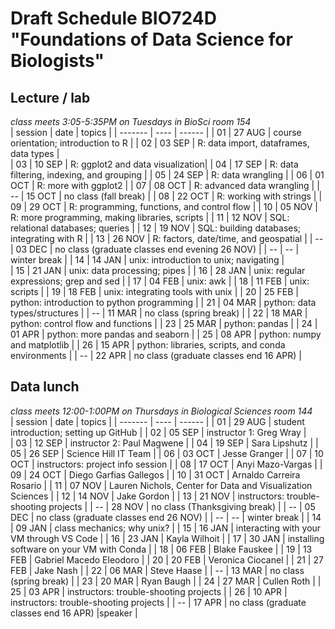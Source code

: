 # Draft Schedule BIO724D "Foundations of Data Science for Biologists"  

## Lecture / lab

*class meets 3:05-5:35PM on Tuesdays in BioSci room 154*  
| session | date | topics |
| ------- | ---- | ------ |
| 01 | 27 AUG | course orientation; introduction to R |
| 02 | 03 SEP | R: data import, dataframes, data types |     
| 03 | 10 SEP | R: ggplot2 and data visualization| 
| 04 | 17 SEP | R: data filtering, indexing, and grouping |
| 05 | 24 SEP | R: data wrangling |
| 06 | 01 OCT | R: more with ggplot2 |
| 07 | 08 OCT | R: advanced data wrangling |
| -- | 15 OCT | no class (fall break) |
| 08 | 22 OCT | R: working with strings |
| 09 | 29 OCT | R: programming, functions, and control flow |
| 10 | 05 NOV | R: more programming, making libraries, scripts |
| 11 | 12 NOV | SQL: relational databases; queries |
| 12 | 19 NOV | SQL: building databases; integrating with R |
| 13 | 26 NOV | R: factors, date/time, and geospatial |
| -- | 03 DEC | no class (graduate classes end evening 26 NOV) |
| -- | -- | winter break |
| 14 | 14 JAN | unix: introduction to unix; navigating |  
| 15 | 21 JAN | unix: data processing; pipes |
| 16 | 28 JAN | unix: regular expressions; grep and sed |
| 17 | 04 FEB | unix: awk |
| 18 | 11 FEB | unix: scripts |
| 19 | 18 FEB | unix: integrating tools with unix |
| 20 | 25 FEB | python: introduction to python programming |
| 21 | 04 MAR | python: data types/structures |
| -- | 11 MAR | no class (spring break) |
| 22 | 18 MAR | python: control flow and functions |
| 23 | 25 MAR | python: pandas |
| 24 | 01 APR | python: more pandas and seaborn |
| 25 | 08 APR | python: numpy and matplotlib |
| 26 | 15 APR | python: libraries, scripts, and conda environments |
| -- | 22 APR | no class (graduate classes end 16 APR)  |

## Data lunch

*class meets 12:00-1:00PM on Thursdays in Biological Sciences room 144*  
| session | date | topics |
| ------- | ---- | ------ |
| 01 | 29 AUG | student introduction; setting up GitHub |
| 02 | 05 SEP | instructor 1: Greg Wray |     
| 03 | 12 SEP | instructor 2: Paul Magwene | 
| 04 | 19 SEP | Sara Lipshutz | 
| 05 | 26 SEP | Science Hill IT Team | 
| 06 | 03 OCT | Jesse Granger | 
| 07 | 10 OCT | instructors: project info session | 
| 08 | 17 OCT | Anyi Mazo-Vargas | 
| 09 | 24 OCT | Diego Garfias Gallegos | 
| 10 | 31 OCT | Arnaldo Carreira Rosario | 
| 11 | 07 NOV | Lauren Nichols, Center for Data and Visualization Sciences | 
| 12 | 14 NOV | Jake Gordon | 
| 13 | 21 NOV | instructors: trouble-shooting projects | 
| -- | 28 NOV | no class (Thanksgiving break) | 
| -- | 05 DEC | no class (graduate classes end 26 NOV) |
| -- | -- | winter break |
| 14 | 09 JAN | class mechanics; why unix? | 
| 15 | 16 JAN | interacting with your VM through VS Code |
| 16 | 23 JAN | Kayla Wilhoit |
| 17 | 30 JAN | installing software on your VM with Conda |
| 18 | 06 FEB | Blake Fauskee |
| 19 | 13 FEB | Gabriel Macedo Eleodoro |
| 20 | 20 FEB | Veronica Ciocanel |
| 21 | 27 FEB | Jake Nash |
| 22 | 06 MAR | Steve Haase |
| -- | 13 MAR | no class (spring break) |
| 23 | 20 MAR | Ryan Baugh |
| 24 | 27 MAR | Cullen Roth |
| 25 | 03 APR | instructors: trouble-shooting projects |
| 26 | 10 APR | instructors: trouble-shooting projects |
| -- | 17 APR | no class (graduate classes end 16 APR) |speaker |
